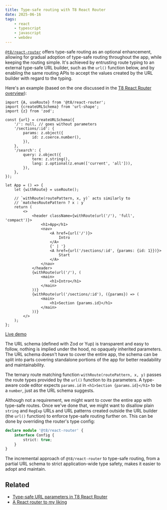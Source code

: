 ```yaml
---
title: Type-safe routing with T8 React Router
date: 2025-06-16
tags:
    - react
    - typescript
    - javascript
    - webdev
---
```


[`@t8/react-router`](https://github.com/t8js/react-router#readme) offers type-safe routing as an optional enhancement, allowing for gradual adoption of type-safe routing throughout the app, while keeping the routing simple. It's achieved by entrusting route typing to an external type-safe URL builder, such as the `url()` function below, and by enabling the same routing APIs to accept the values created by the URL builder with regard to the typing.

Here's an example (based on the one discussed in the [T8 React Router overview](/x/t8_react_router#routing-example)):

```tsx
import {A, useRoute} from '@t8/react-router';
import {createURLSchema} from 'url-shape';
import {z} from 'zod';

const {url} = createURLSchema({
    '/': null, // goes without parameters
    '/sections/:id': {
        params: z.object({
            id: z.coerce.number(),
        }),
    },
    '/search': {
        query: z.object({
            term: z.string(),
            lang: z.optional(z.enum(['current', 'all'])),
        }),
    },
});

let App = () => {
    let {withRoute} = useRoute();

    // `withRoute(routePattern, x, y)` acts similarly to
    // `matchesRoutePattern ? x : y`
    return (
        <>
            <header className={withRoute(url('/'), 'full', 'compact')}>
                <h1>App</h1>
                <nav>
                    <A href={url('/')}>
                        Intro
                    </A>
                    {' | '}
                    <A href={url('/sections/:id', {params: {id: 1}})}>
                        Start
                    </A>
                </nav>
            </header>
            {withRoute(url('/'), (
                <main>
                    <h1>Intro</h1>
                </main>
            ))}
            {withRoute(url('/sections/:id'), ({params}) => (
                <main>
                    <h1>Section {params.id}</h1>
                </main>
            ))}
        </>
    );
};
```

[Live demo](https://codesandbox.io/p/sandbox/vgt64k?file=%2Fsrc%2FApp.tsx)

The URL schema (defined with Zod or Yup) is transparent and easy to follow, nothing is implied under the hood, no opaquely inherited parameters. The URL schema doesn't have to cover the entire app, the schema can be split into parts covering standalone portions of the app for better readability and maintainability.

The ternary route matching function `withRoute(routePattern, x, y)` passes the route types provided by the `url()` function to its parameters. A type-aware code editor expects `params.id` in `<h1>Section {params.id}</h1>` to be a `number`, just as the URL schema suggests.

Although not a requirement, we might want to cover the entire app with type-safe routes. Once we've done that, we might want to disallow plain `string` and `RegExp` URLs and URL patterns created outside the URL builder (the `url()` function) to enforce type-safe routing further on. This can be done by overriding the router's type config:

```ts
declare module '@t8/react-router' {
    interface Config {
        strict: true;
    }
}
```

The incremental approach of `@t8/react-router` to type-safe routing, from a partial URL schema to strict application-wide type safety, makes it easier to adopt and maintain.

## Related

- [Type-safe URL parameters in T8 React Router](/x/t8_react_router_typed_URL_parameters)
- [A React router to my liking](/x/t8_react_router)
